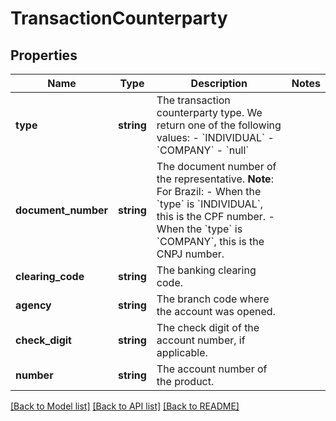 # TransactionCounterparty

## Properties
Name | Type | Description | Notes
------------ | ------------- | ------------- | -------------
**type** | **string** | The transaction counterparty type. We return one of the following values:    - &#x60;INDIVIDUAL&#x60;   - &#x60;COMPANY&#x60;   - &#x60;null&#x60; | 
**document_number** | **string** | The document number of the representative.  **Note**:   For Brazil:   - When the &#x60;type&#x60; is &#x60;INDIVIDUAL&#x60;, this is the CPF number.   - When the &#x60;type&#x60; is &#x60;COMPANY&#x60;, this is the CNPJ number. | 
**clearing_code** | **string** | The banking clearing code. | 
**agency** | **string** | The branch code where the account was opened. | 
**check_digit** | **string** | The check digit of the account number, if applicable. | 
**number** | **string** | The account number of the product. | 

[[Back to Model list]](../../README.md#documentation-for-models) [[Back to API list]](../../README.md#documentation-for-api-endpoints) [[Back to README]](../../README.md)

